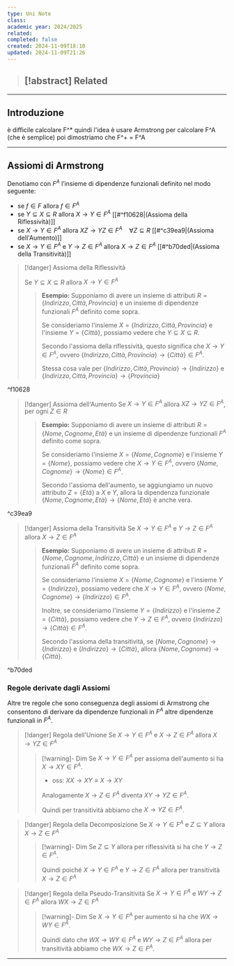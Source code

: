 ```yaml
---
type: Uni Note
class: 
academic year: 2024/2025
related: 
completed: false
created: 2024-11-09T18:10
updated: 2024-11-09T21:26
---
```

>[!abstract] Related
>- 

---
## Introduzione 

è difficile calcolare F^* quindi l'idea è usare Armstrong per calcolare F^A (che è semplice) poi dimostriamo che F^+ = F^A

---
## Assiomi di Armstrong

Denotiamo con $F^{A}$ l’insieme di dipendenze funzionali
definito nel modo seguente:
- $\text{se}\ f \in F \text{ allora } f \in F^{A}$
- $\text{se}\ Y \subseteq X \subseteq R \text{ allora } X \to Y \in F^{A}$ [[#^f10628|(Assioma della Riflessività)]]
- $\text{se}\ X \to Y \in F^{A} \text{ allora } XZ \to  YZ \in F^{A}\ \ \ \ \forall Z \subseteq  R$ [[#^c39ea9|(Assioma dell'Aumento)]]
- $\text{se}\ X \to  Y \in F^{A} \text{ e } Y \to Z \in F^{A} \text{ allora } X \to  Z \in F^{A}$ [[#^b70ded|(Assioma della Transitività)]]

>[!danger] Assioma della Riflessività
>
>Se $Y \subseteq X \subseteq R$ allora $X\to Y \in F^{A}$
>
>>**Esempio:**
>>Supponiamo di avere un insieme di attributi $R = \{Indirizzo, Città, Provincia\}$ e un insieme di dipendenze funzionali $F^{A}$ definito come sopra.
>>
>>Se consideriamo l'insieme $X = \{Indirizzo, Città, Provincia\}$ e l'insieme $Y = \{Città\}$, possiamo vedere che $Y \subseteq X \subseteq R$.
>>
>>Secondo l'assioma della riflessività, questo significa che $X \to Y \in F^{A}$, ovvero $\{Indirizzo, Città, Provincia\} \to \{Città\} \in F^{A}$.
>>
>>Stessa cosa vale per $\{Indirizzo, Città, Provincia\} \to \{Indirizzo\}$ e $\{Indirizzo, Città, Provincia\} \to \{Provincia\}$ 

^f10628

>[!danger] Assioma dell'Aumento
>Se $X\to Y \in F^{A}$ allora $XZ \to YZ \in F^{A}$, per ogni $Z \in R$
>
>>**Esempio:**
>>Supponiamo di avere un insieme di attributi $R = \{Nome, Cognome, Età\}$ e un insieme di dipendenze funzionali $F^{A}$ definito come sopra.
>>
>>Se consideriamo l'insieme $X = \{Nome, Cognome\}$ e l'insieme $Y = \{Nome\}$, possiamo vedere che $X \to Y \in F^{A}$, ovvero $\{Nome, Cognome\} \to \{Nome\} \in F^{A}$.
>>
>>Secondo l'assioma dell'aumento, se aggiungiamo un nuovo attributo $Z = \{Età\}$ a $X$ e $Y$, allora la dipendenza funzionale $\{Nome, Cognome, Età\} \to \{Nome, Età\}$ è anche vera.

^c39ea9

>[!danger] Assioma della Transitività
>Se $X\to Y\in F^{A}$ e $Y \to Z \in F^{A}$ allora $X \to Z \in F^{A}$
>
>>**Esempio:**
>>Supponiamo di avere un insieme di attributi $R = \{Nome, Cognome, Indirizzo, Città\}$ e un insieme di dipendenze funzionali $F^{A}$ definito come sopra.
>>
>>Se consideriamo l'insieme $X = \{Nome, Cognome\}$ e l'insieme $Y = \{Indirizzo\}$, possiamo vedere che $X \to Y \in F^{A}$, ovvero $\{Nome, Cognome\} \to \{Indirizzo\} \in F^{A}$.
>>
>>Inoltre, se consideriamo l'insieme $Y = \{Indirizzo\}$ e l'insieme $Z = \{Città\}$, possiamo vedere che $Y \to Z \in F^{A}$, ovvero $\{Indirizzo\} \to \{Città\} \in F^{A}$.
>>
>>Secondo l'assioma della transitività, se $\{Nome, Cognome\} \to \{Indirizzo\}$ e $\{Indirizzo\} \to \{Città\}$, allora $\{Nome, Cognome\} \to \{Città\}$.

^b70ded

### Regole derivate dagli Assiomi

Altre tre regole che sono conseguenza degli assiomi di Armstrong che consentono di derivare da dipendenze funzionali in $F^{A}$ altre dipendenze funzionali in $F^{A}$.

>[!danger] Regola dell'Unione
>Se $X \to Y\in F^{A}$ e $X \to Z \in F^{A}$ allora $X \to YZ \in F^{A}$
>>[!warning]- Dim
>>Se $X \to Y \in F^{A}$ per assioma dell'aumento si ha $X \to XY\in F^{A}$.
>>- oss: $XX \to XY \equiv X \to XY$
>>
>>
>>Analogamente $X \to Z \in F^{A}$ diventa $XY \to YZ\in F^{A}$.
>>
>>Quindi per transitività abbiamo che $X \to YZ\in F^{A}$.

>[!danger] Regola della Decomposizione
> Se $X \to Y \in F^{A}$ e $Z \subseteq Y$ allora $X \to Z \in F^{A}$
> 
>>[!warning]- Dim
>>Se $Z\subseteq Y$ allora per riflessività si ha che $Y \to Z \in F^{A}$.
>>
>>Quindi poiché $X \to Y \in F^{A}$ e $Y \to Z \in F^{A}$ allora per transitività $X \to Z\in F^{A}$

>[!danger] Regola della Pseudo-Transitività 
>Se $X \to Y \in F^{A}$ e $WY \to Z \in F^{A}$ allora $WX \to Z \in F^{A}$
>
>>[!warning]- Dim
>>Se $X \to Y \in F^{A}$ per aumento si ha che $WX \to WY \in F^{A}$.
>>
>>Quindi dato che $WX \to WY\in F^{A}$ e $WY \to Z \in F^{A}$ allora per transitività abbiamo che $WX \to Z \in F^{A}$.

----